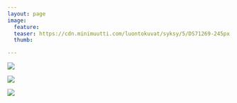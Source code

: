 ```yaml
---
layout: page
image:
  feature:
  teaser: https://cdn.minimuutti.com/luontokuvat/syksy/5/DS71269-245px.jpg
  thumb:

---
```


![](https://cdn.minimuutti.com/luontokuvat/syksy/5/DS71267-800px.jpg)

![](https://cdn.minimuutti.com/luontokuvat/syksy/5/DS71270-800px.jpg)

![](https://cdn.minimuutti.com/luontokuvat/syksy/5/DS71269-800px.jpg)
